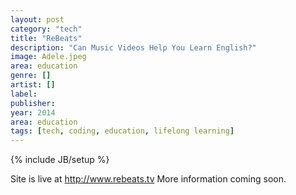 ```yaml
---
layout: post
category: "tech"
title: "ReBeats"
description: "Can Music Videos Help You Learn English?"
image: Adele.jpeg
area: education
genre: []
artist: []
label: 
publisher: 
year: 2014
area: education 
tags: [tech, coding, education, lifelong learning]
---
```

{% include JB/setup %}

Site is live at http://www.rebeats.tv
More information coming soon.